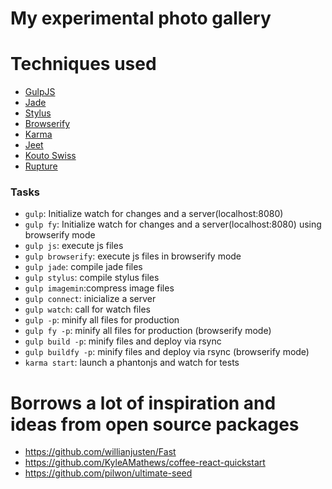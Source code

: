# My experimental photo gallery

# Techniques used
- [GulpJS](http://gulpjs.com/)
- [Jade](http://jade-lang.com/)
- [Stylus](http://learnboost.github.io/stylus/)
- [Browserify](http://browserify.org/)
- [Karma](http://karma-runner.github.io/)
- [Jeet](http://jeet.gs/)
- [Kouto Swiss](http://kouto-swiss.io/)
- [Rupture](https://github.com/jenius/rupture)

### Tasks

- `gulp`: Initialize watch for changes and a server(localhost:8080)
- `gulp fy`: Initialize watch for changes and a server(localhost:8080) using browserify mode
- `gulp js`: execute js files
- `gulp browserify`: execute js files in browserify mode
- `gulp jade`: compile jade files
- `gulp stylus`: compile stylus files
- `gulp imagemin`:compress image files
- `gulp connect`: inicialize a server
- `gulp watch`: call for watch files
- `gulp -p`: minify all files for production
- `gulp fy -p`: minify all files for production (browserify mode)
- `gulp build -p`: minify files and deploy via rsync
- `gulp buildfy -p`: minify files and deploy via rsync (browserify mode)
- `karma start`: launch a phantonjs and watch for tests


# Borrows a lot of inspiration and ideas from open source packages
- https://github.com/willianjusten/Fast
- https://github.com/KyleAMathews/coffee-react-quickstart
- https://github.com/pilwon/ultimate-seed
